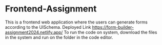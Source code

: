 # Frontend-Assignment
This is a frontend web application where the users can generate forms according to the UISchema.
Deployed Link <https://form-builder-assignment2024.netlify.app/>
To run the code on system, download the files in the system and run on the folder in the code editor.
